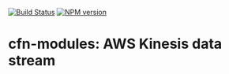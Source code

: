 [![Build Status](https://travis-ci.org/cfn-modules/kinesis-data-stream.svg?branch=master)](https://travis-ci.org/cfn-modules/kinesis-data-stream)
[![NPM version](https://img.shields.io/npm/v/@cfn-modules/kinesis-data-stream.svg)](https://www.npmjs.com/package/@cfn-modules/kinesis-data-stream)

# cfn-modules: AWS Kinesis data stream
